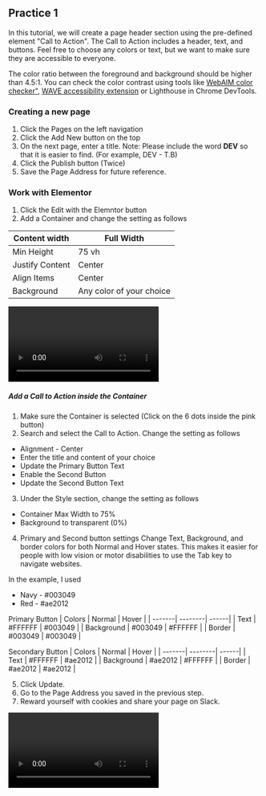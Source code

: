 ## Practice 1

In this tutorial, we will create a page header section using the pre-defined element "Call to Action". The Call to Action includes a header, text, and buttons. Feel free to choose any colors or text, but we want to make sure they are accessible to everyone. 

The color ratio between the foreground and background should be higher than 4.5:1. You can check the color contrast using tools like [WebAIM color checker"](https://webaim.org/resources/contrastchecker/), [WAVE accessibility extension](https://wave.webaim.org/extension/) or Lighthouse in Chrome DevTools. 


### Creating a new page

1. Click the Pages on the left navigation
2. Click the Add New button on the top 
3. On the next page, enter a title. Note: Please include the word **DEV** so that it is easier to find. (For example, DEV - T.B)
4. Click the Publish button (Twice)
5. Save the Page Address for future reference.

### Work with Elementor
1. Click the Edit with the Elemntor button
2. Add a Container and change the setting as follows

| Content width |Full Width |
| -------| --------|
| Min Height  | 75 vh |
| Justify Content | Center |
| Align Items| Center |
| Background | Any color of your choice |

<video src="1.mov" controls title="Work with Elementor"></video>

##### Add a Call to Action inside the Container
1. Make sure the Container is selected (Click on the 6 dots inside the pink button)
2. Search and select the Call to Action. Change the setting as follows

  * Alignment - Center
  * Enter the title and content of your choice
  * Update the Primary Button Text
  * Enable the Second Button 
  * Update the Second Button Text    
3. Under the Style section, change the setting as follows
  * Container Max Width to 75%
  * Background to transparent (0%)
4. Primary and Second button settings
Change Text, Background, and border colors for both Normal and Hover states. This makes it easier for people with low vision or motor disabilities to use the Tab key to navigate websites.

In the example, I used 

* Navy - #003049
* Red - #ae2012

Primary Button
| Colors | Normal | Hover |
| -------| --------| ------|
| Text   | #FFFFFF | #003049 |
| Background | #003049 | #FFFFFF |
| Border | #003049 | #003049 |

Secondary Button
| Colors | Normal | Hover |
| -------| --------| ------|
| Text   | #FFFFFF | #ae2012 |
| Background | #ae2012  | #FFFFFF |
| Border | #ae2012  | #ae2012  |

5. Click Update. 
6. Go to the Page Address you saved in the previous step.  
7. Reward yourself with cookies and share your page on Slack. 

<video src="elementor.mov" controls title="Elementor Call to Action"></video>
